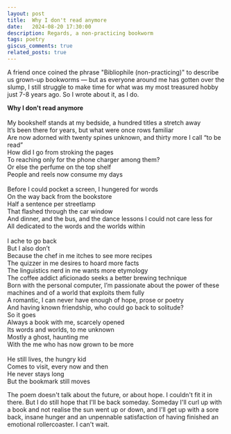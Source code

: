 ```yaml
---
layout: post
title:  Why I don't read anymore
date:   2024-08-20 17:30:00
description: Regards, a non-practicing bookworm
tags: poetry
giscus_comments: true
related_posts: true
---
```


A friend once coined the phrase "Bibliophile (non-practicing)" to describe us grown-up bookworms — but as everyone around me has gotten over the slump, I still struggle to make time for what was my most treasured hobby just 7-8 years ago. So I wrote about it, as I do.

<div class="poem">
<b>Why I don't read anymore</b><br><br>My bookshelf stands at my bedside, a hundred titles a stretch away<br>It’s been there for years, but what were once rows familiar<br>Are now adorned with twenty spines unknown, and thirty more I call “to be read”<br>How did I go from stroking the pages<br>To reaching only for the phone charger among them?<br>Or else the perfume on the top shelf<br>People and reels now consume my days<br><br>Before I could pocket a screen, I hungered for words<br>On the way back from the bookstore<br>Half a sentence per streetlamp<br>That flashed through the car window<br>And dinner, and the bus, and the dance lessons I could not care less for<br>All dedicated to the words and the worlds within<br><br>I ache to go back<br>But I also don’t<br>Because the chef in me itches to see more recipes<br>The quizzer in me desires to hoard more facts<br>The linguistics nerd in me wants more etymology<br>The coffee addict aficionado seeks a better brewing technique<br>Born with the personal computer, I’m passionate about the power of these machines and of a world that exploits them fully<br>A romantic, I can never have enough of hope, prose or poetry<br>And having known friendship, who could go back to solitude?<br>So it goes<br>Always a book with me, scarcely opened<br>Its words and worlds, to me unknown<br>Mostly a ghost, haunting me<br>With the me who has now grown to be more<br><br>He still lives, the hungry kid<br>Comes to visit, every now and then<br>He never stays long<br>But the bookmark still moves<br></div>

The poem doesn't talk about the future, or about hope. I couldn't fit it in there. But I do still hope that I'll be back someday. Someday I'll curl up with a book and not realise the sun went up or down, and I'll get up with a sore back, insane hunger and an unpennable satisfaction of having finished an emotional rollercoaster. I can't wait.
